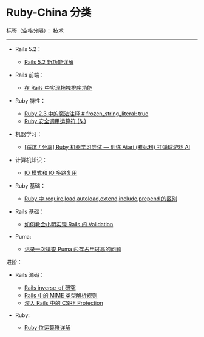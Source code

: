 # Ruby-China 分类

标签（空格分隔）： 技术

---

- Rails 5.2：
  - [Rails 5.2 新功能详解](https://ruby-china.org/topics/36666)

- Rails 前端：
  - [在 Rails 中实现拖拽排序功能](https://ruby-china.org/topics/35481)

- Ruby 特性：
  - [Ruby 2.3 中的魔法注释 # frozen_string_literal: true](https://ruby-china.org/topics/35215)
  - [Ruby 安全调用运算符 (&.)](https://ruby-china.org/topics/35195)

- 机器学习：
  - [[踩坑 / 分享] Ruby 机器学习尝试 — 训练 Atari (雅达利) 打弹球游戏 AI](https://ruby-china.org/topics/35478)

- 计算机知识：
  - [IO 模式和 IO 多路复用](https://ruby-china.org/topics/35472)

- Ruby 基础：
  - [Ruby 中 require,load,autoload,extend,include,prepend 的区别](https://ruby-china.org/topics/35350)

- Rails 基础：
  - [如何教会小明实现 Rails 的 Validation](https://ruby-china.org/topics/35273)

- Puma:
  - [记录一次排查 Puma 内存占用过高的问题](https://ruby-china.org/topics/35236)

进阶：

- Rails 源码：
  - [Rails inverse_of 研究](https://ruby-china.org/topics/35374)
  - [Rails 中的 MIME 类型解析规则](https://ruby-china.org/topics/35274)
  - [深入 Rails 中的 CSRF Protection](https://ruby-china.org/topics/35199)

- Ruby:
  - [Ruby 位运算符详解](https://ruby-china.org/topics/35247)

